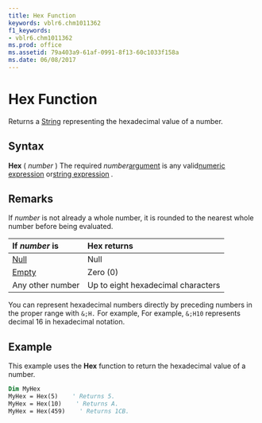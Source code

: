 ```yaml
---
title: Hex Function
keywords: vblr6.chm1011362
f1_keywords:
- vblr6.chm1011362
ms.prod: office
ms.assetid: 79a403a9-61af-0991-8f13-60c1033f158a
ms.date: 06/08/2017
---
```



# Hex Function



Returns a [String](../../Glossary/vbe-glossary.md#string-data-type) representing the hexadecimal value of a number.

## Syntax

**Hex** ( _number_ )
The required  _number_[argument](../../Glossary/vbe-glossary.md#argument) is any valid[numeric expression](../../Glossary/vbe-glossary.md#numeric-expression) or[string expression](../../Glossary/vbe-glossary.md#string-expression) _._

## Remarks

If  _number_ is not already a whole number, it is rounded to the nearest whole number before being evaluated.


|**If  _number_ is**|**Hex returns**|
|:-----|:-----|
|[Null](../../Glossary/vbe-glossary.md#null)|Null|
|[Empty](../../Glossary/vbe-glossary.md#empty)|Zero (0)|
|Any other number|Up to eight hexadecimal characters|

You can represent hexadecimal numbers directly by preceding numbers in the proper range with  `&;H.` For example, For example, `&;H10` represents decimal 16 in hexadecimal notation.

## Example

This example uses the  **Hex** function to return the hexadecimal value of a number.


```vb
Dim MyHex
MyHex = Hex(5)    ' Returns 5.
MyHex = Hex(10)    ' Returns A.
MyHex = Hex(459)    ' Returns 1CB.
```


